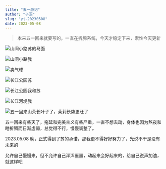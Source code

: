```yaml
---
title: "五一游记"
author: "子涵"
slug: "yj-20230508"
date: 2023-05-08
---
```


> 本来五一回来就要写的，一直在折腾系统，今天才稳定下来，索性今天更新

![山间小路苏的马面](https://image.hyx.ink/2024/11/0246d6d7e89fee3ffc623cc14026e7ba.webp)

![山间小路我](https://image.hyx.ink/2024/11/78a4f74c7afea5439877e44e00f50a3a.webp)

![卖气球](https://image.hyx.ink/2024/11/f761156c5f361b5bf861ab022bda3b15.webp)

![长江公园苏](https://image.hyx.ink/2024/11/446e3cfb1679647077f7d8694cc714bd.webp)

![长江公园我和苏](https://image.hyx.ink/2024/11/d08deb8b03813cec29ac9e2b5e7c1c62.webp)

![长江河堤我](https://image.hyx.ink/2024/11/e23b7caa8a579a3ecd9fb0bac3ff7183.webp)

![五一回来山茶长叶子了，茉莉长势更旺了](https://image.hyx.ink/2024/11/0aa7e16750f6c18a678ca01b2ffdd820.webp)

五一回来有些天了，拖延和完美主义有些严重，一直不想去动，身体也因为熬夜和瞎折腾而日渐虚弱，总觉得不行，慢慢调整了。

2023.05.08 晚，正式得到了苏的承诺，那我更不得好好努力了，光说不干是没有未来的

允许自己慢慢来，但不允许自己浑浑噩噩，动起来会好起来的，给自己说声加油，就这样吧
